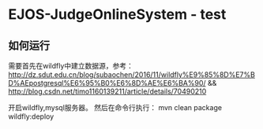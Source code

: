 # EJOS-JudgeOnlineSystem - test

## 如何运行

需要首先在wildfly中建立数据源，参考：
http://dz.sdut.edu.cn/blog/subaochen/2016/11/wildfly%E9%85%8D%E7%BD%AEpostgresql%E6%95%B0%E6%8D%AE%E6%BA%90/
&&
http://blog.csdn.net/timo1160139211/article/details/70490210

开启wildfly,mysql服务器。
然后在命令行执行：
  mvn clean package wildfly:deploy


